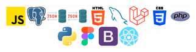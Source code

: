 
<!-- <img align="center" src="https://github-readme-stats.vercel.app/api/top-langs?username=carlossalvadordiaz&show_icons=true&locale=en&layout=compact" alt="carlossalvadordiaz" /> -->

<p align="center">
<a href="https://" target="_blank"><img src="js.png" width="50"></a>
<a href="https://" target="_blank"><img src="postgre.png" width="50"></a>
<a href="https://" target="_blank"><img src="json.png" width="50"></a>
<a href="https://" target="_blank"><img src="json.png" width="50"></a>
<a href="https://" target="_blank"><img src="html-5.png" width="50"></a>
<a href="https://" target="_blank"><img src="mysql.png" width="50"></a>
<a href="https://" target="_blank"><img src="laravel.png" width="50"></a>
<a href="https://" target="_blank"><img src="css-3.png" width="50"></a>
<a href="https://" target="_blank"><img src="php.png" width="50"></a>
<a href="https://" target="_blank"><img src="piton.png" width="50"></a>
<a href="https://" target="_blank"><img src="figma.png" width="50"></a>
<a href="https://" target="_blank"><img src="oreja.png" width="50"></a>
<a href="https://" target="_blank"><img src="react.png" width="50"></a>



</p>


<!-- [![laravel](https://upload.wikimedia.org/wikipedia/commons/9/9a/Laravel.svg)](https://laravel.com/docs/9.x) -->

<!-- [![js](js.png)](https://laravel.com/docs/9.x) -->
<!-- 

[![css](https://cdn.icon-icons.com/icons2/2107/PNG/512/file_type_css_icon_130661.png)](https://laravel.com/docs/9.x)

[![mysql](https://e7.pngegg.com/pngimages/122/944/png-clipart-mysql-mysql.png)](https://laravel.com/docs/9.x)
[![python](https://w7.pngwing.com/pngs/621/411/png-transparent-computer-icons-python-anaconda-anaconda-angle-other-animals.png)](https://laravel.com/docs/9.x) -->
